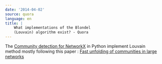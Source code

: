 ```yaml
---
date: '2014-04-02'
source: quora
language: en
title: |
    What implementations of the Blondel
    (Louvain) algorithm exist? - Quora
---
```


The [Community detection for
NetworkX](http://perso.crans.org/aynaud/communities/) in Python
implement Louvain method mostly following this paper : [Fast unfolding
of communities in large networks](http://lanl.arxiv.org/abs/0803.0476)
